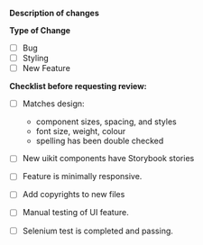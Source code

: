 **Description of changes**

<!-- Please add a brief description of the changes here. -->

**Type of Change**

- [ ] Bug
- [ ] Styling
- [ ] New Feature

**Checklist before requesting review:**

- [ ] Matches design:

  - component sizes, spacing, and styles
  - font size, weight, colour
  - spelling has been double checked

- [ ] New uikit components have Storybook stories
- [ ] Feature is minimally responsive.
- [ ] Add copyrights to new files
- [ ] Manual testing of UI feature.
- [ ] Selenium test is completed and passing.
